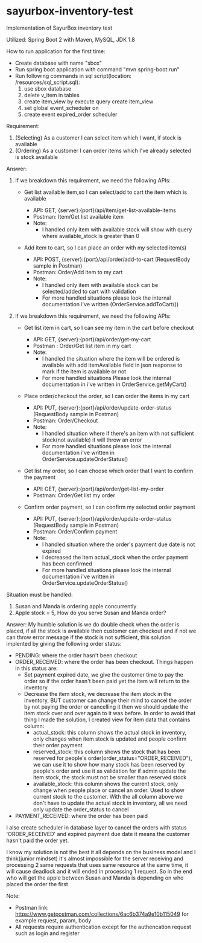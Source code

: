 # sayurbox-inventory-test
Implementation of SayurBox inventory test

Utilized: Spring Boot 2 with Maven, MySQL, JDK 1.8

How to run application for the first time:
- Create database with name "sbox"
- Run spring boot application with command "mvn spring-boot:run"
- Run following commands in sql script(location: /resources/sql_script.sql):
	1. use sbox database
	2. delete v_item in tables
	3. create item_view by execute query create item_view
	4. set global event_scheduler on
	5. create event expired_order scheduler

Requirement:
1. (Selecting) As a customer I can select item which I want, if stock is available
2. (Ordering) As a customer I can order items which I've already selected is stock available

Answer:
1. If we breakdown this requirement, we need the following APIs:
	- Get list available item,so I can select/add to cart the item which is available
	  - API: GET, {server}:{port}/api/item/get-list-available-items
	  - Postman: Item/Get list available item
	  - Note:
		 - I handled only item with available stock will show with query where available_stock is greater than 0	
	
	- Add item to cart, so I can place an order with my selected item(s)
	   - API: POST, {server}:{port}/api/order/add-to-cart (RequestBody sample in Postman)
	   - Postman: Order/Add item to my cart
	   - Note: 
		  - I handled only item with available stock can be selected/added to cart with validation
		  - For more handled situations please look the internal documentation i've written (OrderService.addToCart())

2. If we breakdown this requirement, we need the following APIs:
	- Get list item in cart, so I can see my item in the cart before checkout
	  - API: GET, {server}:{port}/api/order/get-my-cart
	  - Postman : Order/Get list item in my cart
	  - Note: 
	       - I handled the situation where the item will be ordered is available with add itemAvailable field in json response to mark if the item is available or not
	       - For more handled situations Please look the internal documentation in i've written in OrderService.getMyCart()
	
	- Place order/checkout the order, so I can order the items in my cart
	  - API: PUT, {server}:{port}/api/order/update-order-status (RequestBody sample in Postman)
	  - Postman: Order/Checkout
	  - Note:
		 - I handled situation where if there's an item with not sufficient stock(not available) it will throw an error
		 - For more handled situations please look the internal documentation i've written in OrderService.updateOrderStatus()

	- Get list my order, so I can choose which order that I want to confirm the payment
	  - API: GET, {server}:{port}/api/order/get-list-my-order
	  - Postman: Order/Get list my order

	- Confirm order payment, so I can confirm my selected order payment
	  - API: PUT, {server}:{port}/api/order/update-order-status (RequestBody sample in Postman)
	  - Postman: Order/Confirm payment
	  - Note:
		 - I handled situation where the order's payment due date is not expired
		 - I decreased the item actual_stock when the order payment has been confirmed
		 - For more handled situations please look the internal documentation i've written in OrderService.updateOrderStatus()

Situation must be handled:
1. Susan and Manda is ordering apple concurrently
2. Apple stock = 5, How do you serve Susan and Manda order?

Answer:
My humble solution is we do double check when the order is placed, 
if all the stock is available then customer can checkout and if not we can throw error message if the stock is not sufficient, this solution implented by giving the following order status:
- PENDING: where the order hasn't been checkout
- ORDER_RECEIVED: where the order has been checkout. Things happen in this status are:
	- Set payment expired date, we give the customer time to pay the order so if the order hasn't been paid yet the item will return to the inventory
	- Decrease the item stock, we decrease the item stock in the inventory, BUT customer can change their mind to cancel the order by not paying the order or cancelling it then we should update the item stock over and over again to it was before. In order to avoid that thing I made the solution, I created view for item data that contains column:
		- actual_stock: this column shows the actual stock in inventory, only changes when item stock is updated and people confirm their order payment
		- reserved_stock: this column shows the stock that has been reserved for people's order(order_status="ORDER_RECEIVED"), we can use it to show how many stock has been reserved by people's  order and use it as validation for if admin update the item stock, the stock must not be smaller than reserved stock
		- available_stock: this column shows the current stock, only change when people place or cancel an order. Used to show current stock to the customer. With the all column above we don't have to update the actual stock in inventory, all we need only update the order_status to cancel
- PAYMENT_RECEIVED: where the order has been paid

I also create scheduler in database layer to cancel the orders with status 'ORDER_RECEIVED' and expired payment due date it means the customer hasn't paid the order yet.

I know my solution is not the best it all depends on the business model and I think(junior mindset) it's almost impossible for the server receiving and processing 2 same requests that uses same resource at the same time, it will cause deadlock and it will ended in processing 1 request. So in the end who will get the apple between Susan and Manda is depending on who placed the order the first

Note:
- Postman link: https://www.getpostman.com/collections/6ac6b374a9e10b115049 for example request, param, body
- All requests require authentication except for the authencation request such as login and register
